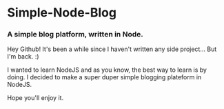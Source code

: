 # Simple-Node-Blog
### A simple blog platform, written in Node.


Hey Github!
It's been a while since I haven't written any side project... But I'm back. :)

I wanted to learn NodeJS and as you know, the best way to learn is by doing. I decided to make a super duper simple blogging plateform in NodeJS.


Hope you'll enjoy it.

